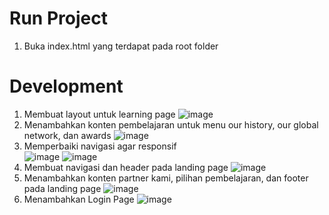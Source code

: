 # Run Project
1. Buka index.html yang terdapat pada root folder

# Development
1. Membuat layout untuk learning page
![image](https://github.com/ayaayawae-dxg/revou-milestone-project-1-bona/assets/156976045/0de8dd19-ac0c-40cb-8178-a8e156ed3ff2)
2. Menambahkan konten pembelajaran untuk menu our history, our global network, dan awards
![image](https://github.com/ayaayawae-dxg/revou-milestone-project-1-bona/assets/156976045/2fcbad51-6355-4c8a-8e50-0a3787576704)
3. Memperbaiki navigasi agar responsif\
![image](https://github.com/ayaayawae-dxg/revou-milestone-project-1-bona/assets/156976045/8eddd8bb-8d2f-4d76-a506-ed684c2ed426)
![image](https://github.com/ayaayawae-dxg/revou-milestone-project-1-bona/assets/156976045/d6cb174d-3430-4b4c-96e2-502c8a7d2343)
4. Membuat navigasi dan header pada landing page
![image](https://github.com/ayaayawae-dxg/revou-milestone-project-1-bona/assets/156976045/fc61258f-027d-4e97-a71c-265ee0cb0cfb)
5. Menambahkan konten partner kami, pilihan pembelajaran, dan footer pada landing page
![image](https://github.com/ayaayawae-dxg/revou-milestone-project-1-bona/assets/156976045/9a1108bc-86b4-4c28-88e0-d56b3e4beb10)
6. Menambahkan Login Page
![image](https://github.com/ayaayawae-dxg/revou-milestone-project-1-bona/assets/156976045/19d80fc1-f87f-4237-afe7-11db6670e98c)
